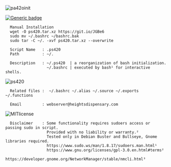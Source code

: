                       
![pa42oinit](https://user-images.githubusercontent.com/10424858/120240771-ffbc2c00-c226-11eb-83a3-06b529921968.png)



[![Generic badge](https://img.shields.io/badge/LICENSED-MIT-<COLOR>.svg)](https://shields.io/)

      
      Manual Installation
      wget -O ps420.tar.xz https://git.io/JGBe6
      sudo mv ~/.bashrc ~/bashrc.bak
      sudo tar -C ~/. -xvf ps420.tar.xz --overwrite
                
      Script Name   : .ps420 
      Path          : ~/.       
      
      Description   : ~/.ps420  | a reorganization of bash initialization.
                      ~/.bashrc | executed by bash¹ for interactive shells.
                                                       

![ps420](https://user-images.githubusercontent.com/10424858/120169570-b687c000-c1c5-11eb-9f9a-886eec682f6b.png)


      Related files :  ~/.bashrc ~/.alias ~/.source ~/.exports ~/.functions

      Email         : webserver@heightsdispensary.com 
      
      
 ![MITlicense](https://user-images.githubusercontent.com/10424858/120239400-d1891d00-c223-11eb-9c63-ebf86f17558d.png)


      Disclaimer    : Some functionality requires sudoers access or passing sudo in script.
                      Provided with no liability or warranty.² 
                      Tested only in Debian Buster and Bullseye, Gnome libraries required.                      
                      https://www.sudo.ws/man/1.8.17/sudoers.man.html¹
                      https://www.gnu.org/licenses/gpl-3.0.en.html#terms² 
                      https://developer.gnome.org/NetworkManager/stable/nmcli.html³






